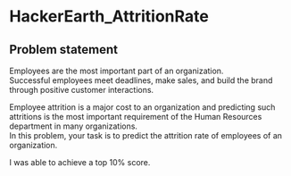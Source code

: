 # HackerEarth_AttritionRate
## Problem statement  
Employees are the most important part of an organization.  
Successful employees meet deadlines, make sales, and build the brand through positive customer interactions.  

Employee attrition is a major cost to an organization and predicting such attritions is the most important requirement of the Human Resources department in many organizations.  
In this problem, your task is to predict the attrition rate of employees of an organization. 

I was able to achieve a top 10% score.
